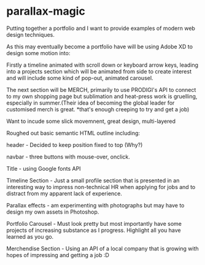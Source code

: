 # parallax-magic
Putting together a portfolio and I want to provide examples of modern web design techniques. 

As this may eventually become a portfolio have will be using Adobe XD to design some motion into:

Firstly a timeline animated with scroll down or keyboard arrow keys, leading into a projects section which will be animated from side to create interest and will include some kind of pop-out, animated carousel. 

The next section will be MERCH, primarily to use PRODIGI's API to connect to my own shopping page but sublimation and heat-press work is gruelling, especially in summer.(Their idea of becoming the global leader for customised merch is great. *that's enough creeping to try and get a job)

Want to incude some slick movemnent, great design, multi-layered

Roughed out basic semantic HTML outline including: 

header - Decided to keep position fixed to top (Why?)

navbar - three buttons with mouse-over, onclick. 

Title - using Google fonts API

Timeline Section - Just a small profile section that is presented in an interesting way to impress non-technical HR when applying for jobs and to distract from my apparent lack of experience. 

Parallax effects - am experimenting with photographs but may have to design my own assets in Photoshop. 

Portfolio Carousel - Must look pretty but most importantly have some projects of increasing substance as I progress. Highlight all you have learned as you go.

Merchendise Section - Using an API of a local company that is growing with hopes of impressing and getting a job :D
